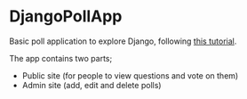 # DjangoPollApp

Basic poll application to explore Django, following [this tutorial](https://docs.djangoproject.com/en/4.0/intro/tutorial01/). 

The app contains two parts;

- Public site (for people to view questions and vote on them)
- Admin site (add, edit and delete polls)
